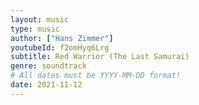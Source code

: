 ```yaml
---
layout: music
type: music
author: ["Hans Zimmer"]
youtubeId: f2omHyq6Lrg
subtitle: Red Warrior (The Last Samurai)
genre: soundtrack
# All dates must be YYYY-MM-DD format!
date: 2021-11-12
---
```

